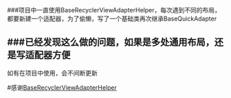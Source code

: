 ###项目中一直使用BaseRecyclerViewAdapterHelper，每次遇到不同的布局，都要新建一个适配器，为了偷懒，写了一个基础类再次继承BaseQuickAdapter

###已经发现这么做的问题，如果是多处通用布局，还是写适配器方便
---
如有在项目中使用，会不间断更新

#感谢[BaseRecyclerViewAdapterHelper](https://github.com/CymChad/BaseRecyclerViewAdapterHelper)

